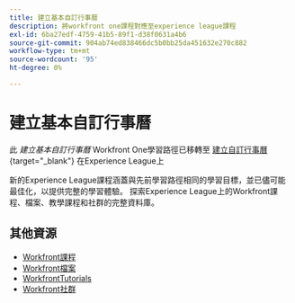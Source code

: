 ```yaml
---
title: 建立基本自訂行事曆
description: 將workfront one課程對應至experience league課程
exl-id: 6ba27edf-4759-41b5-89f1-d38f0631a4b6
source-git-commit: 904ab74ed838466dc5b0bb25da451632e270c882
workflow-type: tm+mt
source-wordcount: '95'
ht-degree: 0%

---
```


# 建立基本自訂行事曆

此 *建立基本自訂行事曆* Workfront One學習路徑已移轉至 [建立自訂行事曆](https://experienceleague.adobe.com/?recommended=Workfront-U-1-2022.4.reporting){target="_blank"} 在Experience League上

新的Experience League課程涵蓋與先前學習路徑相同的學習目標，並已儘可能最佳化，以提供完整的學習體驗。  探索Experience League上的Workfront課程、檔案、教學課程和社群的完整資料庫。

## 其他資源

* [Workfront課程](https://experienceleague.adobe.com/?lang=en&amp;Solution=Workfront#courses)
* [Workfront檔案](https://experienceleague.adobe.com/docs/workfront.html)
* [WorkfrontTutorials](https://experienceleague.adobe.com/docs/workfront-learn/tutorials-workfront/home.html)
* [Workfront社群](https://experienceleaguecommunities.adobe.com/t5/workfront/ct-p/workfront)

